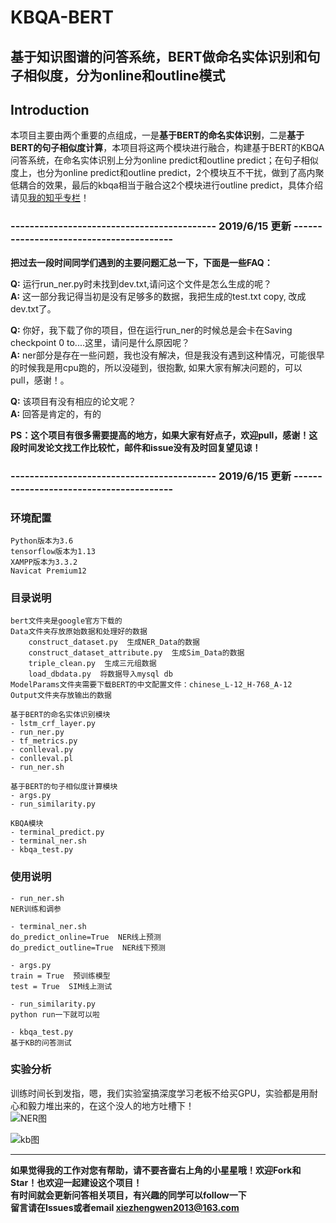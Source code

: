 # KBQA-BERT
## 基于知识图谱的问答系统，BERT做命名实体识别和句子相似度，分为online和outline模式

## Introduction
本项目主要由两个重要的点组成，一是**基于BERT的命名实体识别**，二是**基于BERT的句子相似度计算**，本项目将这两个模块进行融合，构建基于BERT的KBQA问答系统，在命名实体识别上分为online predict和outline predict；在句子相似度上，也分为online predict和outline predict，2个模块互不干扰，做到了高内聚低耦合的效果，最后的kbqa相当于融合这2个模块进行outline predict，具体介绍请见[我的知乎专栏](https://zhuanlan.zhihu.com/p/62946533)！

### ------------------------------------------- 2019/6/15 更新 ----------------------------------------  
**把过去一段时间同学们遇到的主要问题汇总一下，下面是一些FAQ：**  
  
**Q:** 运行run_ner.py时未找到dev.txt,请问这个文件是怎么生成的呢？  
**A:** 这一部分我记得当初是没有足够多的数据，我把生成的test.txt copy, 改成dev.txt了。  
  
**Q:** 你好，我下载了你的项目，但在运行run_ner的时候总是会卡在Saving checkpoint 0 to....这里，请问是什么原因呢？  
**A:** ner部分是存在一些问题，我也没有解决，但是我没有遇到这种情况，可能很早的时候我是用cpu跑的，所以没碰到，很抱歉, 如果大家有解决问题的，可以pull，感谢！。  
  
**Q:** 该项目有没有相应的论文呢？  
**A:** 回答是肯定的，有的  

**PS：这个项目有很多需要提高的地方，如果大家有好点子，欢迎pull，感谢！这段时间发论文找工作比较忙，邮件和issue没有及时回复望见谅！**
### ------------------------------------------- 2019/6/15 更新 ----------------------------------------  
### 环境配置

    Python版本为3.6
    tensorflow版本为1.13
    XAMPP版本为3.3.2
    Navicat Premium12
    
### 目录说明

    bert文件夹是google官方下载的
    Data文件夹存放原始数据和处理好的数据
        construct_dataset.py  生成NER_Data的数据
        construct_dataset_attribute.py  生成Sim_Data的数据
        triple_clean.py  生成三元组数据
        load_dbdata.py  将数据导入mysql db
    ModelParams文件夹需要下载BERT的中文配置文件：chinese_L-12_H-768_A-12
    Output文件夹存放输出的数据
    
    基于BERT的命名实体识别模块
    - lstm_crf_layer.py
    - run_ner.py
    - tf_metrics.py
    - conlleval.py
    - conlleval.pl
    - run_ner.sh
    
    基于BERT的句子相似度计算模块
    - args.py
    - run_similarity.py
    
    KBQA模块
    - terminal_predict.py
    - terminal_ner.sh
    - kbqa_test.py
    
 ### 使用说明
    
    - run_ner.sh
    NER训练和调参
    
    - terminal_ner.sh
    do_predict_online=True  NER线上预测
    do_predict_outline=True  NER线下预测
    
    - args.py
    train = True  预训练模型
    test = True  SIM线上测试
    
    - run_similarity.py
    python run一下就可以啦
    
    - kbqa_test.py
    基于KB的问答测试
  
 ### 实验分析
 训练时间长到发指，嗯，我们实验室搞深度学习老板不给买GPU，实验都是用耐心和毅力堆出来的，在这个没人的地方吐槽下！    
 ![NER图]( https://github.com/WenRichard/KBQA-BERT/raw/master/image/NER.jpg "分析图") 
 
 ![kb图]( https://github.com/WenRichard/KBQA-BERT/raw/master/image/KB.png "分析图") 
 
 --------------------------------------------------------------
**如果觉得我的工作对您有帮助，请不要吝啬右上角的小星星哦！欢迎Fork和Star！也欢迎一起建设这个项目！**    
**有时间就会更新问答相关项目，有兴趣的同学可以follow一下**  
**留言请在Issues或者email xiezhengwen2013@163.com**
    
